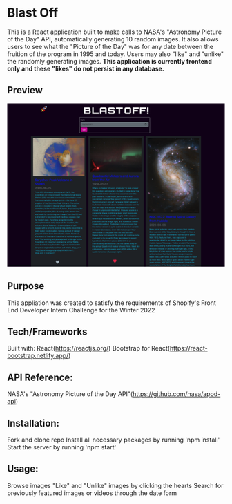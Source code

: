 # Blast Off

This is a React application built to make calls to NASA's "Astronomy Picture of the Day" API, automatically generating 10 random images. It also allows users to see what the "Picture of the Day" was for any date between the fruition of the program in 1995 and today. Users may also "like" and "unlike" the randomly generating images. **This application is currently frontend only and these "likes" do not persist in any database.**

## Preview
![Screenshot main](public/screenshot.png)

## Purpose

This appliation was created to satisfy the requirements of Shopify's Front End Developer Intern Challenge for the Winter 2022

## Tech/Frameworks

Built with:
React(https://reactjs.org/)
Bootstrap for React(https://react-bootstrap.netlify.app/)

## API Reference:
NASA's "Astronomy Picture of the Day API"(https://github.com/nasa/apod-api)

## Installation:
Fork and clone repo
Install all necessary packages by running 'npm install'
Start the server by running 'npm start'

## Usage:
Browse images
"Like" and "Unlike" images by clicking the hearts
Search for previously featured images or videos through the date form